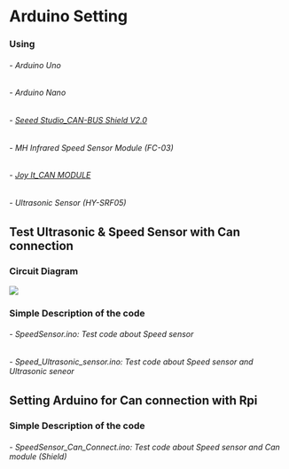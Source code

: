 # Arduino Setting

### Using
###### - Arduino Uno
###### - Arduino Nano
###### - [Seeed Studio_CAN-BUS Shield V2.0](https://wiki.seeedstudio.com/CAN-BUS_Shield_V2.0/)
###### - MH Infrared Speed Sensor Module (FC-03)
###### - [Joy It_CAN MODULE](https://joy-it.net/en/products/SBC-CAN01)
###### - Ultrasonic Sensor (HY-SRF05)

## Test Ultrasonic & Speed Sensor with Can connection

### Circuit Diagram

<img src="https://github.com/Ho-mmd/DES_Project2/assets/55338823/2ef7eca3-f972-44de-add6-74e1a42d78a5">

### Simple Description of the code
###### - SpeedSensor.ino: Test code about Speed sensor
###### - Speed_Ultrasonic_sensor.ino: Test code about Speed sensor and Ultrasonic seneor 

## Setting Arduino for Can connection with Rpi

### Simple Description of the code
###### - SpeedSensor_Can_Connect.ino: Test code about Speed sensor and Can module (Shield)
